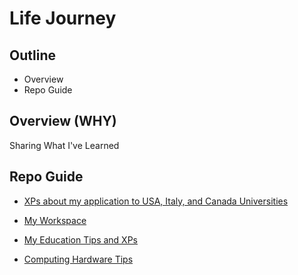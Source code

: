 # Life Journey

## Outline

- Overview
- Repo Guide

## Overview (WHY)

Sharing What I've Learned 

## Repo Guide

- [XPs about my application to USA, Italy, and Canada Universities](Apply.md)

- [My Workspace](MyWorkspace.md)

- [My Education Tips and XPs](Education.md)

- [Computing Hardware Tips](HardwareTechnicalTips.md)



